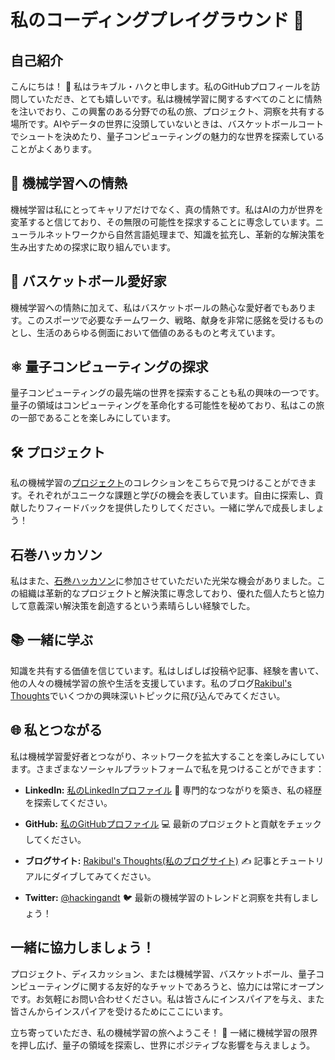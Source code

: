 # 私のコーディングプレイグラウンド 🚀

## 自己紹介
こんにちは！ 👋 私はラキブル・ハクと申します。私のGitHubプロフィールを訪問していただき、とても嬉しいです。私は機械学習に関するすべてのことに情熱を注いでおり、この興奮のある分野での私の旅、プロジェクト、洞察を共有する場所です。AIやデータの世界に没頭していないときは、バスケットボールコートでシュートを決めたり、量子コンピューティングの魅力的な世界を探索していることがよくあります。

## 🌟 機械学習への情熱
機械学習は私にとってキャリアだけでなく、真の情熱です。私はAIの力が世界を変革すると信じており、その無限の可能性を探求することに専念しています。ニューラルネットワークから自然言語処理まで、知識を拡充し、革新的な解決策を生み出すための探求に取り組んでいます。

## 🏀 バスケットボール愛好家
機械学習への情熱に加えて、私はバスケットボールの熱心な愛好者でもあります。このスポーツで必要なチームワーク、戦略、献身を非常に感銘を受けるものとし、生活のあらゆる側面において価値のあるものと考えています。

## ⚛️ 量子コンピューティングの探求
量子コンピューティングの最先端の世界を探索することも私の興味の一つです。量子の領域はコンピューティングを革命化する可能性を秘めており、私はこの旅の一部であることを楽しみにしています。

## 🛠️ プロジェクト
私の機械学習の[プロジェクト](https://github.com/rakibulhaque9954?tab=repositories)のコレクションをこちらで見つけることができます。それぞれがユニークな課題と学びの機会を表しています。自由に探索し、貢献したりフィードバックを提供したりしてください。一緒に学んで成長しましょう！

## 石巻ハッカソン
私はまた、[石巻ハッカソン](https://github.com/ishinomaki-hackathon)に参加させていただいた光栄な機会がありました。この組織は革新的なプロジェクトと解決策に専念しており、優れた個人たちと協力して意義深い解決策を創造するという素晴らしい経験でした。

## 📚 一緒に学ぶ
知識を共有する価値を信じています。私はしばしば投稿や記事、経験を書いて、他の人々の機械学習の旅や生活を支援しています。私のブログ[Rakibul's Thoughts](https://rakibuls-thoughts.onrender.com)でいくつかの興味深いトピックに飛び込んでみてください。

## 🌐 私とつながる
私は機械学習愛好者とつながり、ネットワークを拡大することを楽しみにしています。さまざまなソーシャルプラットフォームで私を見つけることができます：

- **LinkedIn:** [私のLinkedInプロファイル](https://www.linkedin.com/in/rakibul-haque-239b69254/) 💼
  専門的なつながりを築き、私の経歴を探索してください。

- **GitHub:** [私のGitHubプロファイル](https://github.com/rakibulhaque9954) 💻
  最新のプロジェクトと貢献をチェックしてください。

- **ブログサイト:** [Rakibul's Thoughts(私のブログサイト)](https://rakibuls-thoughts.onrender.com) ✍️
  記事とチュートリアルにダイブしてみてください。

- **Twitter:** [@hackingandt](https://twitter.com/hackingandt) 🐦
  最新の機械学習のトレンドと洞察を共有しましょう！

## 一緒に協力しましょう！
プロジェクト、ディスカッション、または機械学習、バスケットボール、量子コンピューティングに関する友好的なチャットであろうと、協力には常にオープンです。お気軽にお問い合わせください。私は皆さんにインスパイアを与え、また皆さんからインスパイアを受けるためにここにいます。

立ち寄っていただき、私の機械学習の旅へようこそ！ 🙌 一緒に機械学習の限界を押し広げ、量子の領域を探索し、世界にポジティブな影響を与えましょう。
